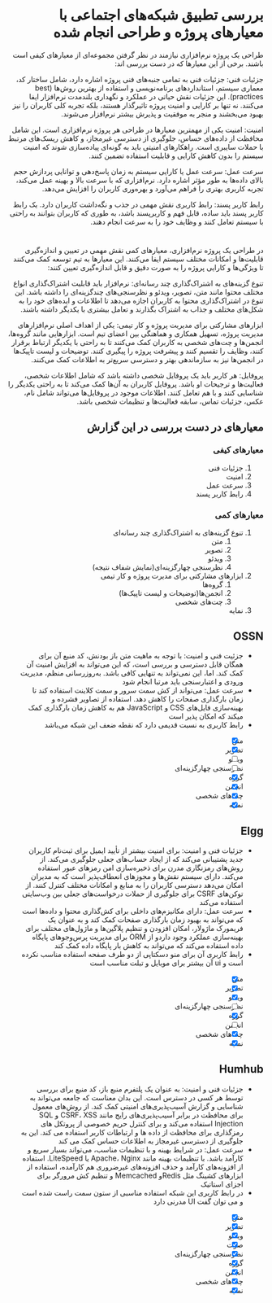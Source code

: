 <div dir="rtl">

#  بررسی تطبیق شبکه‌های اجتماعی با معیارهای پروژه و طراحی انجام شده

 طراحی یک پروژه نرم‌افزاری نیازمند در نظر گرفتن مجموعه‌ای از معیارهای کیفی است باشند. برخی از این معیارها که در دست بررسی اند:
 
  جزئیات فنی: جزئیات فنی به تمامی جنبه‌های فنی پروژه اشاره دارد، شامل  ساختار کد، معماری سیستم، استانداردهای برنامه‌نویسی و استفاده از بهترین روش‌ها (best practices). این جزئیات نقش حیاتی در عملکرد و نگهداری بلندمدت نرم‌افزار ایفا می‌کنند. نه تنها بر کارایی و امنیت پروژه تاثیرگذار هستند، بلکه تجربه کلی کاربران را نیز بهبود می‌بخشند و منجر به موفقیت و پذیرش بیشتر نرم‌افزار می‌شوند.
  
 امنیت: امنیت یکی از مهمترین معیارها در طراحی هر پروژه نرم‌افزاری است. این شامل محافظت از داده‌های حساس، جلوگیری از دسترسی غیرمجاز، و کاهش ریسک‌های مرتبط با حملات سایبری است. راهکارهای امنیتی باید به گونه‌ای پیاده‌سازی شوند که امنیت سیستم را بدون کاهش کارایی و قابلیت استفاده تضمین کنند.
 
 سرعت عمل: سرعت عمل یا کارایی سیستم به زمان پاسخ‌دهی و توانایی پردازش حجم بالای داده‌ها به طور مؤثر اشاره دارد. نرم‌افزاری که با سرعت بالا و بهینه عمل می‌کند، تجربه کاربری بهتری را فراهم می‌آورد و بهره‌وری کاربران را افزایش می‌دهد.

 رابط کاربر پسند: رابط کاربری نقش مهمی در جذب و نگه‌داشت کاربران دارد. یک رابط کاربر پسند باید ساده، قابل فهم و کاربرپسند باشد، به طوری که کاربران بتوانند به راحتی با سیستم تعامل کنند و وظایف خود را به سرعت انجام دهند.

#

در طراحی یک پروژه نرم‌افزاری، معیارهای کمی نقش مهمی در تعیین و اندازه‌گیری قابلیت‌ها و امکانات مختلف سیستم ایفا می‌کنند. این معیارها به تیم توسعه کمک می‌کنند تا ویژگی‌ها و کارایی پروژه را به صورت دقیق و قابل اندازه‌گیری تعیین کنند: 

 تنوع گزینه‌های به اشتراک‌گذاری چند رسانه‌ای: نرم‌افزار باید قابلیت اشتراک‌گذاری انواع مختلف محتوا مانند متن، تصویر، ویدئو و نظرسنجی‌های چندگزینه‌ای را داشته باشد. این تنوع در اشتراک‌گذاری محتوا به کاربران اجازه می‌دهد تا اطلاعات و ایده‌های خود را به شکل‌های مختلف و جذاب به اشتراک بگذارند و تعامل بیشتری با یکدیگر داشته باشند.

 ابزارهای مشارکتی برای مدیریت پروژه و کار تیمی: یکی از اهداف اصلی نرم‌افزارهای مدیریت پروژه، تسهیل همکاری و هماهنگی بین اعضای تیم است. ابزارهایی مانند گروه‌ها، انجمن‌ها و چت‌های شخصی به کاربران کمک می‌کنند تا به راحتی با یکدیگر ارتباط برقرار کنند، وظایف را تقسیم کنند و پیشرفت پروژه را پیگیری کنند. توضیحات و لیست تاپیک‌ها در انجمن‌ها نیز به سازماندهی بهتر و دسترسی سریع‌تر به اطلاعات کمک می‌کنند.

 پروفایل: هر کاربر باید یک پروفایل شخصی داشته باشد که شامل اطلاعات شخصی، فعالیت‌ها و ترجیحات او باشد. پروفایل کاربران به آن‌ها کمک می‌کند تا به راحتی یکدیگر را شناسایی کنند و با هم تعامل کنند. اطلاعات موجود در پروفایل‌ها می‌تواند شامل نام، عکس، جزئیات تماس، سابقه فعالیت‌ها و تنظیمات شخصی باشد.


## معیارهای در دست بررسی در این گزارش
### معیارهای کیفی
1.	جزئیات فنی
2.	امنیت
3.	سرعت عمل
4.	رابط کاربر پسند 

###	معیارهای کمی
1.	تنوع گزینه‌های به اشتراک‌گذاری چند رسانه‌ای
    1.	متن
    2.	تصویر
    3.	ویدئو
    4.	نظرسنجی چهارگزینه‌ای(نمایش شفاف نتیجه)
2.	ابزارهای مشارکتی برای مدیرت پروژه و کار تیمی 
    1.	گروه‌ها
    2.	انجمن‌ها(توضیحات و لیست تاپیک‌ها)
    3.	چت‌های شخصی
3.	نمایه

## OSSN

-  جزئیت فنی و امنیت: با توجه به ماهیت متن باز بودنش، کد منبع آن برای همگان قابل دسترسی و بررسی است، که این می‌تواند به افزایش امنیت آن کمک کند. اما، این نمی‌تواند به تنهایی کافی باشد. به‌روزرسانی منظم، مدیریت ورودی و اعتبارسنجی باید مرتبا انجام شود
- سرعت عمل:  می‌تواند از کش سمت سرور و سمت کلاینت استفاده کند تا زمان بارگذاری صفحات را کاهش دهد. استفاده از تصاویر فشرده و بهینه‌سازی فایل‌های CSS و JavaScript هم به کاهش زمان بارگذاری کمک میکند که امکان پذیر است
- رابط کاربری به نسبت قدیمی دارد که نقطه ضعف این شبکه می‌باشد

- [x] متن
- [x] تصویر
- [ ] ویدئو
- [ ] نظرسنجی چهارگزینه‌ای
- [x] گروه‌
- [x] انجمن‌
- [x] چت‌های شخصی
- [x] نمایه

## Elgg

- جزئیات فنی و امنیت: برای امنیت بیشتر از تأیید ایمیل برای ثبت‌نام کاربران جدید پشتیبانی می‌کند که از ایجاد حساب‌های جعلی جلوگیری می‌کند. از روش‌های رمزنگاری مدرن برای ذخیره‌سازی امن رمزهای عبور استفاده می‌کند. دارای سیستم نقش‌ها و مجوزهای انعطاف‌پذیر است که به مدیران امکان می‌دهد دسترسی کاربران را به منابع و امکانات مختلف کنترل کنند. از توکن‌های CSRF برای جلوگیری از حملات درخواست‌های جعلی بین وب‌سایتی استفاده می‌کند
- سرعت عمل: دارای مکانیزم‌های داخلی برای کش‌گذاری محتوا و داده‌ها است که می‌تواند به بهبود زمان بارگذاری صفحات کمک کند و به عنوان یک فریمورک ماژولار، امکان افزودن و تنظیم پلاگین‌ها و ماژول‌های مختلف برای بهینه‌سازی عملکرد وجود داردو از ORM برای مدیریت پرس‌وجوهای پایگاه داده استفاده می‌کند که می‌تواند به کاهش بار پایگاه داده کمک کند
- رابط کاربری آن برای منو دسکتاپی از دو طرف صفحه استفاده مناسب نکرده است و ui آن بیشتر برای موبایل و تبلت مناسب است
- [x] متن
- [x] تصویر
- [x] ویدئو
- [ ] نظرسنجی چهارگزینه‌ای
- [x] گروه‌
- [ ] انجمن‌
- [x] چت‌های شخصی
- [x] نمایه

## Humhub

- جزئیات فنی و امنیت: به عنوان یک پلتفرم منبع باز، کد منبع برای بررسی توسط هر  کسی در دسترس است. این بدان معناست که جامعه می‌تواند به شناسایی و گزارش آسیب‌پذیری‌های امنیتی کمک کند. از روش‌های معمول برای محافظت در برابر آسیب‌پذیری‌های رایج مانند CSRF، XSS و SQL Injection استفاده می‌کند و برای کنترل حریم خصوصی از پروتکل های رمزگذاری برای محافظت از داده ها و ارتباطات کاربر استفاده می کند. این به جلوگیری از دسترسی غیرمجاز به اطلاعات حساس کمک می کند
- سرعت عمل: در شرایط بهینه و با تنظیمات مناسب، می‌تواند بسیار سریع و کارآمد باشد. با تنظیمات بهینه مانند Apache،  Nginx  یا  LiteSpeed. استفاده از افزونه‌های کارآمد و حذف افزونه‌های غیرضروری هم کارآمده، استفاده از ابزارهای کشینگ مثل  Redisو  Memcached و تنظیم کش مرورگر برای اجزای استاتیک
- در رابط کاربری این شبکه استفاده مناسبی از ستون سمت راست شده است و می توان گفت UI مدرنی دارد

- [x] متن
- [x] تصویر
- [x] ویدئو
- [x] صوت
- [x] نظرسنجی چهارگزینه‌ای
- [x] گروه‌
- [x] انجمن‌
- [x] چت‌های شخصی
- [x] نمایه

<div>
